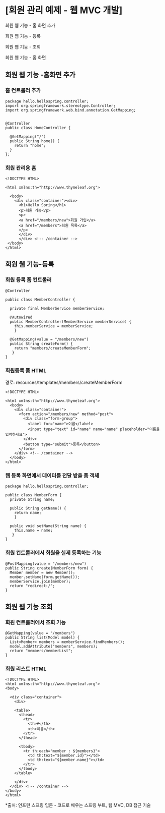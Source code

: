 # [회원 관리 예제 - 웹 MVC 개발]

회원 웹 기능 - 홈 화면 추가

회원 웹 기능 - 등록

회원 웹 기능 - 조회

회원 웹 기능 - 홈 화면

## 회원 웹 기능 -홈화면 추가


### 홈 컨트롤러 추가
```
package hello.hellospring.controller;
import org.springframework.stereotype.Controller;
import org.springframework.web.bind.annotation.GetMapping;


@Controller
public class HomeController {

  @GetMapping("/")  
  public String home() {  
    return "home";   
  }  
};
```



### 회원 관리용 홈
```
<!DOCTYPE HTML>

<html xmlns:th="http://www.thymeleaf.org">  
  
  <body>
    <div class="container"><div>   
      <h1>Hello Spring</h1>
      <p>회원 기능</p>
      <p>
      <a href="/members/new">회원 가입</a>
      <a href="/members">회원 목록</a>
      </p>
      </div>
      </div> <!-- /container -->
 </body>
</html>
```


## 회원 웹 기능-등록


### 회원 등록 폼 컨트롤러
```
@Controller

public class MemberController {

  private final MemberService memberService;
  
  @Autowired
  public MemberController(MemberService memberService) {
    this.memberService = memberService;
    }

  @GetMapping(value = "/members/new")
  public String createForm() {
    return "members/createMemberForm";
   }
}
```

### 회원등록 폼 HTML

경로: resources/templates/members/createMemberForm
```
<!DOCTYPE HTML>

<html xmlns:th="http://www.thymeleaf.org">
  <body>
    <div class="container">
      <form action="/members/new" method="post">
        <div class="form-group">
          <label for="name">이름</label>
          <input type="text" id="name" name="name" placeholder="이름을 입력하세요">
        </div>
        <button type="submit">등록</button>
      </form>
    </div> <!-- /container -->
  </body>
</html>
```

### 웹 등록 화면에서 데이터를 전달 받을 폼 객체

```
package hello.hellospring.controller;

public class MemberForm {
  private String name;

  public String getName() {
    return name;
    }
    
  public void setName(String name) {
    this.name = name;
   }
}
```

### 회원 컨트롤러에서 회원을 실제 등록하는 기능

```
@PostMapping(value = "/members/new")
public String create(MemberForm form) {
  Member member = new Member();
  member.setName(form.getName());
  memberService.join(member);
  return "redirect:/";
}
```


## 회원 웹 기능 조회


### 회원 컨트롤러에서 조회 기능

```
@GetMapping(value = "/members")
public String list(Model model) {
  List<Member> members = memberService.findMembers();
  model.addAttribute("members", members);
  return "members/memberList";
}
```


### 회원 리스트 HTML

```
<!DOCTYPE HTML>
<html xmlns:th="http://www.thymeleaf.org">
<body>

  <div class="container">
    <div>

    <table>
      <thead>
        <tr>
          <th>#</th>
          <th>이름</th>
        </tr>
      </thead>

      <tbody>
        <tr th:each="member : ${members}">
          <td th:text="${member.id}"></td>
          <td th:text="${member.name}"></td>
        </tr>
      </tbody>
    </table>

    </div>
  </div> <!-- /container -->
</body>
</html>
```




*출처: 인프런 스프링 입문 - 코드로 배우는 스프링 부트, 웹 MVC, DB 접근 기술
